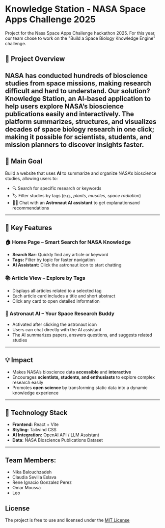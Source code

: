 # Knowledge Station - NASA Space Apps Challenge 2025
Project for the Nasa Space Apps Challenge hackathon 2025. For this year, our team chose to work on the "Build a Space Biology Knowledge Engine" challenge.

## 🚀 Project Overview
NASA has conducted hundreds of bioscience studies from space missions, making research difficult and hard to understand. Our solution? Knowledge Station, an AI-based application to help users explore NASA’s bioscience publications easily and interactively. The platform summarizes, structures, and visualizes decades of space biology research in one click; making it possible for scientists, students, and mission planners to discover insights faster.
---

## 🎯 Main Goal
Build a website that uses **AI** to summarize and organize NASA’s bioscience studies, allowing users to:
- 🔍 Search for specific research or keywords  
- 🏷️ Filter studies by tags (e.g., *plants*, *muscles*, *space radiation*)  
- 👩‍🚀 Chat with an **Astronaut AI assistant** to get explanationsand recommendations  

---

## 🧠 Key Features

### 🏠 Home Page – Smart Search for NASA Knowledge
- **Search Bar:** Quickly find any article or keyword  
- **Tags:** Filter by topic for faster navigation  
- **AI Assistant:** Click the astronaut icon to start chatting  

### 📚 Article View – Explore by Tags
- Displays all articles related to a selected tag  
- Each article card includes a title and short abstract  
- Click any card to open detailed information  

### 💬 Astronaut AI – Your Space Research Buddy
- Activated after clicking the astronaut icon  
- Users can chat directly with the AI assistant  
- The AI summarizes papers, answers questions, and suggests related studies  

---

## 💡 Impact
- Makes NASA’s bioscience data **accessible** and **interactive**  
- Encourages **scientists, students, and enthusiasts** to explore complex research easily  
- Promotes **open science** by transforming static data into a dynamic knowledge experience 

---

## 🧩 Technology Stack
- **Frontend:** React + Vite  
- **Styling:** Tailwind CSS  
- **AI Integration:** OpenAI API / LLM Assistant  
- **Data:** NASA Bioscience Publications Dataset  

---

## Team Members:
* Nika Balouchzadeh
* Claudia Sevilla Eslava
* Rene Ignacio Gonzalez Perez
* Omar Moussa
* Leo

## License 
The project is free to use and licensed under the [MIT License](Nasa-Space-Apps-2025/License)
